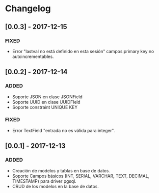 # Changelog

## [0.0.3] - 2017-12-15

### FIXED

- Error "lastval no está definido en esta sesión" campos primary key no autoincrementables.

## [0.0.2] - 2017-12-14

### ADDED

- Soporte JSON en clase JSONField
- Soporte UUID en clase UUIDFIeld
- Soporte constraint UNIQUE KEY

### FIXED

- Error TextField "entrada no es válida para integer".

## [0.0.1] - 2017-12-13

### ADDED

- Creación de modelos y tablas en base de datos.
- Soporte Campos básicos (INT, SERIAL, VARCHAR, TEXT, DECIMAL, TIMESTAMP) para driver pgsql.
- CRUD de los modelos en la base de datos.